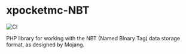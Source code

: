 # xpocketmc-NBT
![CI](https://github.com/pmmp/NBT/workflows/CI/badge.svg)

PHP library for working with the NBT (Named Binary Tag) data storage format, as designed by Mojang.